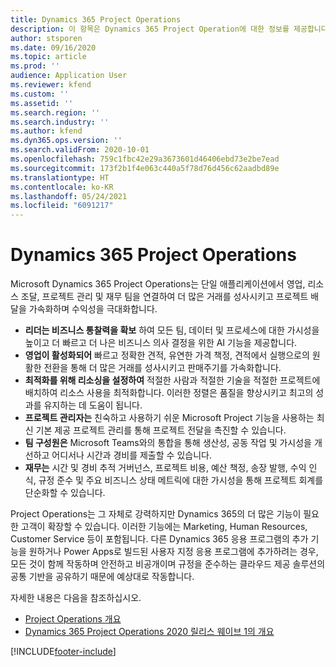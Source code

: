 ```yaml
---
title: Dynamics 365 Project Operations
description: 이 항목은 Dynamics 365 Project Operation에 대한 정보를 제공합니다.
author: stsporen
ms.date: 09/16/2020
ms.topic: article
ms.prod: ''
audience: Application User
ms.reviewer: kfend
ms.custom: ''
ms.assetid: ''
ms.search.region: ''
ms.search.industry: ''
ms.author: kfend
ms.dyn365.ops.version: ''
ms.search.validFrom: 2020-10-01
ms.openlocfilehash: 759c1fbc42e29a3673601d46406ebd73e2be7ead
ms.sourcegitcommit: 173f2b1f4e063c440a5f78d76d456c62aadbd89e
ms.translationtype: HT
ms.contentlocale: ko-KR
ms.lasthandoff: 05/24/2021
ms.locfileid: "6091217"
---
```

# <a name="dynamics-365-project-operations"></a>Dynamics 365 Project Operations

Microsoft Dynamics 365 Project Operations는 단일 애플리케이션에서 영업, 리소스 조달, 프로젝트 관리 및 재무 팀을 연결하여 더 많은 거래를 성사시키고 프로젝트 배달을 가속화하며 수익성을 극대화합니다.

-   **리더는 비즈니스 통찰력을 확보** 하여 모든 팀, 데이터 및 프로세스에 대한 가시성을 높이고 더 빠르고 더 나은 비즈니스 의사 결정을 위한 AI 기능을 제공합니다.
-   **영업이 활성화되어** 빠르고 정확한 견적, 유연한 가격 책정, 견적에서 실행으로의 원활한 전환을 통해 더 많은 거래를 성사시키고 판매주기를 가속화합니다.
-   **최적화를 위해 리소싱을 설정하여** 적절한 사람과 적절한 기술을 적절한 프로젝트에 배치하여 리소스 사용을 최적화합니다. 이러한 정렬은 품질을 향상시키고 최고의 성과를 유지하는 데 도움이 됩니다.
-   **프로젝트 관리자는** 친숙하고 사용하기 쉬운 Microsoft Project 기능을 사용하는 최신 기본 제공 프로젝트 관리를 통해 프로젝트 전달을 촉진할 수 있습니다.
-   **팀 구성원은** Microsoft Teams와의 통합을 통해 생산성, 공동 작업 및 가시성을 개선하고 어디서나 시간과 경비를 제출할 수 있습니다.
-   **재무는** 시간 및 경비 추적 거버넌스, 프로젝트 비용, 예산 책정, 송장 발행, 수익 인식, 규정 준수 및 주요 비즈니스 상태 메트릭에 대한 가시성을 통해 프로젝트 회계를 단순화할 수 있습니다.

Project Operations는 그 자체로 강력하지만 Dynamics 365의 더 많은 기능이 필요한 고객이 확장할 수 있습니다. 이러한 기능에는 Marketing, Human Resources, Customer Service 등이 포함됩니다. 다른 Dynamics 365 응용 프로그램의 추가 기능을 원하거나 Power Apps로 빌드된 사용자 지정 응용 프로그램에 추가하려는 경우, 모든 것이 함께 작동하며 안전하고 비공개이며 규정을 준수하는 클라우드 제공 솔루션의 공통 기반을 공유하기 때문에 예상대로 작동합니다.

자세한 내용은 다음을 참조하십시오.

- [Project Operations 개요](https://dynamics.microsoft.com/en-us/project-operations/overview/)
- [Dynamics 365 Project Operations 2020 릴리스 웨이브 1의 개요](/dynamics365-release-plan/2020wave1/dynamics365-project-operations/)



[!INCLUDE[footer-include](includes/footer-banner.md)]

